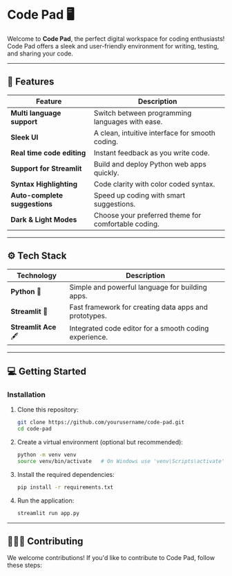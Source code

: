 # Code Pad 🖥️

Welcome to **Code Pad**, the perfect digital workspace for coding enthusiasts! Code Pad offers a sleek and user-friendly environment for writing, testing, and sharing your code.

---

## 🚀 Features

| **Feature**                     | **Description**                                              |
| ------------------------------- | ------------------------------------------------------------ |
| **Multi language support**      | Switch between programming languages with ease.              |
| **Sleek UI**                    | A clean, intuitive interface for smooth coding.              |
| **Real time code editing**      | Instant feedback as you write code.                          |
| **Support for Streamlit**       | Build and deploy Python web apps quickly.                    |
| **Syntax Highlighting**         | Code clarity with color coded syntax.                        |
| **Auto-complete suggestions**   | Speed up coding with smart suggestions.                      |
| **Dark & Light Modes**          | Choose your preferred theme for comfortable coding.          |

---

## ⚙️ Tech Stack

| **Technology**        | **Description**                                        |
| --------------------- | ------------------------------------------------------ |
| **Python** 🐍         | Simple and powerful language for building apps.        |
| **Streamlit** 🚀      | Fast framework for creating data apps and prototypes.  |
| **Streamlit Ace** 🖋️ | Integrated code editor for a smooth coding experience. |

---

## 💻 Getting Started


### Installation

1. Clone this repository:

   ```bash
   git clone https://github.com/yourusername/code-pad.git
   cd code-pad
   ```

2. Create a virtual environment (optional but recommended):

   ```bash
   python -m venv venv
   source venv/bin/activate   # On Windows use 'venv\Scripts\activate'
   ```

3. Install the required dependencies:

   ```bash
   pip install -r requirements.txt
   ```

4. Run the application:

   ```bash
   streamlit run app.py
   ```

---

## 🧑‍🤝‍🧑 Contributing

We welcome contributions! If you'd like to contribute to Code Pad, follow these steps:
